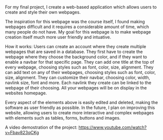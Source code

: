 For my final project, I create a web-based application which allows users to create and style their own webpages.

The inspiration for this webpage was the course itself, I found making webpages difficult and it requires a considerable amount of time, which many people do not have.
My goal for this webpage is to make webpage creation itself much more user friendly and intuative.

How it works:
Users can create an account where they create multiple webpages that are saved in a database.
They first have to create the webpage where they choose the background color, and if they want to enable a navbar for that specific page.
They can add one title at the top of every webpage, choosing styles such as font, color, size, alignment.
They can add text on any of their webpages, choosing styles such as font, color, size, alignment.
They can customize their navbar, choosing color, width, navlink size, font and more.
Each navlink they create can be linked to the webpage of their choosing.
All your webpages will be on display in the websites homepage.

Every aspect of the elements above is easily edited and deleted, making the software as user friendly as possible.
In the future, I plan on improving this website, allowing users to create more interactive and complex webpages with elements such as tables, forms, buttons and images.

A video demostration of the project: https://www.youtube.com/watch?v=Fbav823qCKg